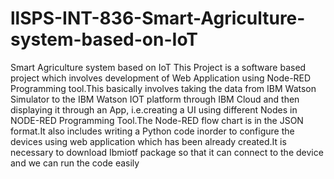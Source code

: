 # llSPS-INT-836-Smart-Agriculture-system-based-on-IoT
Smart Agriculture system based on IoT
This Project is a software based project which involves development of Web Application  using Node-RED Programming tool.This basically involves taking the data from IBM Watson Simulator to the IBM Watson IOT platform through IBM  Cloud and then displaying it through an App, i.e.creating a UI using different Nodes in NODE-RED Programming Tool.The Node-RED flow chart is in the JSON format.It also includes
writing a Python code inorder to configure the devices using web application which has been already created.It is necessary to download Ibmiotf package so that it can connect to the device and we can run the code easily



